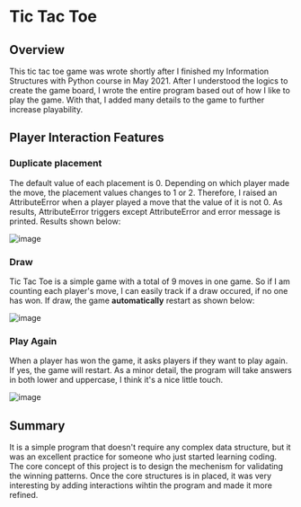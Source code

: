 # Tic Tac Toe

## Overview
This tic tac toe game was wrote shortly after I finished my Information Structures with Python course in May 2021. After I understood the logics to create the game board, I wrote the entire program based out of how I like to play the game. With that, I added many details to the game to further increase playability.

## Player Interaction Features

### Duplicate placement
The default value of each placement is 0. Depending on which player made the move, the placement values changes to 1 or 2. Therefore, I raised an AttributeError when a player played a move that the value of it is not 0. As results, AttributeError triggers except AttributeError and error message is printed. Results shown below:
  
![image](https://user-images.githubusercontent.com/84875731/149072117-b09a4d9c-292e-483d-8137-63004a02a16b.png)

### Draw
Tic Tac Toe is a simple game with a total of 9 moves in one game. So if I am counting each player's move, I can easily track if a draw occured, if no one has won. If draw, the game <b>automatically</b> restart as shown below:

![image](https://user-images.githubusercontent.com/84875731/149072558-c088e6dd-e70c-4e1e-8457-c38c2d167eeb.png)

### Play Again
When a player has won the game, it asks players if they want to play again. If yes, the game will restart. As a minor detail, the program will take answers in both lower and uppercase, I think it's a nice little touch.

![image](https://user-images.githubusercontent.com/84875731/149072660-7638c1f1-a15a-4e50-986e-f23f31882be0.png)

## Summary
It is a simple program that doesn't require any complex data structure, but it was an excellent practice for someone who just started learning coding. The core concept of this project is to design the mechenism for validating the winning patterns. Once the core structures is in placed, it was very interesting by adding interactions wihtin the program and made it more refined.

